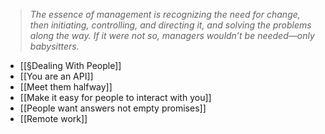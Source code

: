 > _The essence of management is recognizing the need for change, then initiating, controlling, and directing it, and solving the problems along the way._ _If it were not so, managers wouldn’t be needed—only babysitters._

- [[§Dealing With People]]
- [[You are an API]]
- [[Meet them halfway]]
- [[Make it easy for people to interact with you]]
- [[People want answers not empty promises]]
- [[Remote work]]
